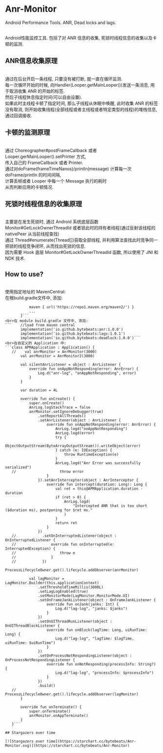 # Anr-Monitor
Android Performance Tools. ANR, Dead locks and lags.

<br>Android性能监控工具. 包括了对 ANR 信息的收集, 死锁时线程信息的收集以及卡顿的监测.

## ANR信息收集原理
<br>通过在后台开启一条线程, 只要没有被打断, 就一直在循环监测.
<br>每一次循环开始的时候, 向Handler(Looper.getMainLooper())发送一条消息, 用于取消收集 ANR 的开始的标签.
<br>然后子线程休息指定时间(可以自由设置).
<br>如果此时主线程卡顿了指定时间, 那么子线程从休眠中唤醒, 此时收集 ANR 的标签没有取消, 则开始收集线程(全部线程或者主线程或者特定类型的线程)的堆栈信息, 通过回调接收.

## 卡顿的监测原理
<br>通过 Choreographer#postFrameCallback 或者 Looper.gerMainLooper().setPrinter 方式,
<br>传入自己的 FrameCallback 或者 Printer.
<br>通过对doFrame(frameTimeNanos)/println(message) 计算每一次 doFrame/println 的时间间隔,
<br>计算丢帧或者 Looper 中每一个 Message 执行的耗时
<br>从而判断应用的卡顿情况.

## 死锁时线程信息的收集原理
<br>主要是在发生死锁时, 通过 Android 系统底层函数 Monitor#GetLockOwnerThreadId 或者锁此时的持有者线程(通过反射该线程的 nativePeer 从当前线程查找)
<br>通过 Thread#enumerate(Thread[])获取全部线程, 并利用算法查找此时竞争同一把锁的线程竞争闭环, 从而找出死锁的信息.
<br>因为需要 Hook 底层 Monitor#GetLockOwnerThreadId 函数, 所以使用了 JNI 和 NDK 技术.

## How to use?
<br>使用指定地址的 MavenCentral:
<br>在根build.gradle文件中, 添加:
```    repositories {
           maven { url('https://repo1.maven.org/maven2/') }
           ...
       }```
<br>在 module build.gradle 文件中, 添加:
```    //load from maven central
       implementation('io.github.bytebeats:anr:1.0.0')
       implementation('io.github.bytebeats:lags:1.0.1')
       implementation('io.github.bytebeats:deadlock:1.0.0')```
<br>在自定义的 Application 中:
```class APMApplication : Application() {
   //    val anrMonitor = AnrMonitor(3000)
       val anrMonitor = AnrMonitor2(3000)

       val silentAnrListener = object : AnrListener {
           override fun onAppNotResponding(error: AnrError) {
               Log.d("anr-log", "onAppNotResponding", error)
           }
       }

       var duration = 4L

       override fun onCreate() {
           super.onCreate()
           AnrLog.logStackTrace = false
           anrMonitor.setIgnoreDebugger(true)
               .setReportAllThreads()
               .setAnrListener(object : AnrListener {
                   override fun onAppNotResponding(error: AnrError) {
                       AnrLog.logd("onAppNotResponding")
                       AnrLog.logd(error)
                       try {
                           ObjectOutputStream(ByteArrayOutputStream()).writeObject(error)
                       } catch (e: IOException) {
                           throw RuntimeException(e)
                       }
                       AnrLog.logd("Anr Error was successfully serialized")
   //                    throw error
                   }
               }).setAnrInterceptor(object : AnrInterceptor {
                   override fun intercept(duration: Long): Long {
                       val ret = this@APMApplication.duration - duration
                       if (ret > 0) {
                           AnrLog.logd(
                               "Intercepted ANR that is too short ($duration ms), postponing for $ret ms."
                           )
                       }
                       return ret
                   }
               })
   //            .setOnInterruptedListener(object : OnInterruptedListener {
   //                override fun onInterrupted(e: InterruptedException) {
   //                    throw e
   //                }
   //            })
           ProcessLifecycleOwner.get().lifecycle.addObserver(anrMonitor)

           val lagMonitor = LagMonitor.Builder(this.applicationContext)
               .setThresholdTimeMillis(3000L)
               .setLagLogEnabled(true)
               .setMonitorMode(LagMonitor.MonitorMode.UI)
               .setOnFrameJankListener(object : OnFrameJankListener {
                   override fun onJank(janks: Int) {
                       Log.d("lag-log", "janks: $janks")
                   }
               })
               .setOnUIThreadRunListener(object : OnUIThreadBlockListener {
                   override fun onBlock(lagTime: Long, uiRunTime: Long) {
                       Log.d("lag-log", "lagTime: $lagTime,  uiRunTime: $uiRunTime")
                   }
               })
               .setOnProcessNotRespondingListener(object : OnProcessNotRespondingListener {
                   override fun onNotResponding(processInfo: String?) {
                       Log.d("lag-log", "processInfo: $processInfo")
                   }
               })
               .build()
   //        ProcessLifecycleOwner.get().lifecycle.addObserver(lagMonitor)
       }

       override fun onTerminate() {
           super.onTerminate()
           anrMonitor.onAppTerminate()
       }
   }```

## Stargazers over time

[![Stargazers over time](https://starchart.cc/bytebeats/Anr-Monitor.svg)](https://starchart.cc/bytebeats/Anr-Monitor)
